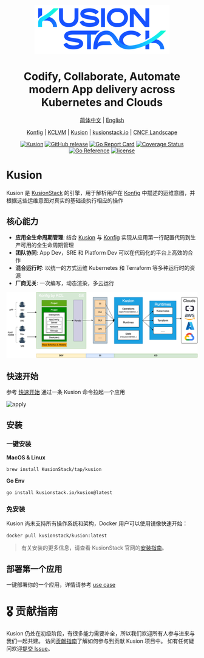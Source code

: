 <div align="center">
<p></p><p></p>
<p>
    <img  src="docs/logo.png">
</p>
<h1>Codify, Collaborate, Automate modern App delivery across Kubernetes and Clouds</h1>

[简体中文](https://github.com/KusionStack/kusion/blob/main/README-zh.md) | [English](https://github.com/KusionStack/kusion/blob/main/README.md)

[Konfig](https://github.com/KusionStack/konfig) | [KCLVM](https://github.com/KusionStack/KCLVM) | [Kusion](https://github.com/KusionStack/kusion) | [kusionstack.io](https://kusionstack.io/) | [CNCF Landscape](https://landscape.cncf.io/?selected=kusion-stack)

[![Kusion](https://github.com/KusionStack/kusion/actions/workflows/release.yaml/badge.svg)](https://github.com/KusionStack/kusion/actions/workflows/release.yaml)
[![GitHub release](https://img.shields.io/github/release/KusionStack/kusion.svg)](https://github.com/KusionStack/kusion/releases)
[![Go Report Card](https://goreportcard.com/badge/github.com/KusionStack/kusion)](https://goreportcard.com/report/github.com/KusionStack/kusion)
[![Coverage Status](https://coveralls.io/repos/github/KusionStack/kusion/badge.svg)](https://coveralls.io/github/KusionStack/kusion)
[![Go Reference](https://pkg.go.dev/badge/github.com/KusionStack/kusion.svg)](https://pkg.go.dev/github.com/KusionStack/kusion)
[![license](https://img.shields.io/github/license/KusionStack/kusion.svg)](https://github.com/KusionStack/kusion/blob/main/LICENSE)
</div>


# Kusion
Kusion 是 [KusionStack](https://github.com/KusionStack) 的引擎，用于解析用户在 [Konfig](https://github.com/KusionStack/konfig) 中描述的运维意图，并根据这些运维意图对真实的基础设执行相应的操作
## 核心能力

- **应用全生命周期管理**: 结合 [Kusion](https://github.com/KusionStack/kusion) 与 [Konfig](https://github.com/KusionStack/konfig) 实现从应用第一行配置代码到生产可用的全生命周期管理
- **团队协同**: App Dev，SRE 和 Platform Dev 可以在代码化的平台上高效的合作
- **混合运行时**: 以统一的方式运维 Kubernetes 和 Terraform 等多种运行时的资源
- **厂商无关**: 一次编写，动态渲染，多云运行

<div align="center">

![arch](docs/arch.png)
</div>

## 快速开始

参考 [快速开始](https://kusionstack.io/docs/user_docs/getting-started/usecase) 通过一条 Kusion 命令拉起一个应用

![apply](https://kusionstack.io/assets/images/apply-1cc90f7fe294b3b1414b4dd3a27a2d2b.gif)



## 安装

### 一键安装

**MacOS & Linux**

```shell
brew install KusionStack/tap/kusion
```

**Go Env**

```shell
go install kusionstack.io/kusion@latest
```

### 免安装

Kusion 尚未支持所有操作系统和架构，Docker 用户可以使用镜像快速开始：

```shell
docker pull kusionstack/kusion:latest
```

> 有关安装的更多信息，请查看 KusionStack 官网的[安装指南](https://kusionstack.io/docs/user_docs/getting-started/install)。

## 部署第一个应用

一键部署你的一个应用，详情请参考 [use case](https://kusionstack.io/docs/user_docs/getting-started/usecase)

# 🎖︎ 贡献指南

Kusion 仍处在初级阶段，有很多能力需要补全，所以我们欢迎所有人参与进来与我们一起共建。
访问[贡献指南](docs/contributing.md)了解如何参与到贡献 Kusion 项目中。
如有任何疑问欢迎[提交 Issue](https://github.com/KusionStack/kusion/issues)。

